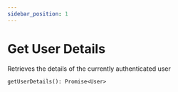 ```yaml
---
sidebar_position: 1
---
```


# Get User Details

Retrieves the details of the currently authenticated user

`getUserDetails(): Promise<User>`